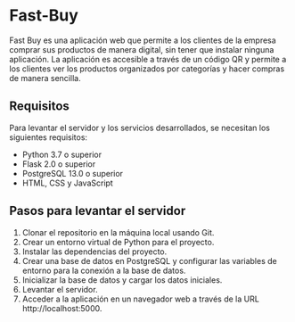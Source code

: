 
# Fast-Buy

Fast Buy es una aplicación web que permite a los clientes de la empresa comprar sus productos de manera digital, sin tener que instalar ninguna aplicación. La aplicación es accesible a través de un código QR y permite a los clientes ver los productos organizados por categorías y hacer compras de manera sencilla.

## Requisitos

Para levantar el servidor y los servicios desarrollados, se necesitan los siguientes requisitos:

- Python 3.7 o superior
- Flask 2.0 o superior
- PostgreSQL 13.0 o superior
- HTML, CSS y JavaScript

## Pasos para levantar el servidor

1. Clonar el repositorio en la máquina local usando Git.   
2. Crear un entorno virtual de Python para el proyecto.
3. Instalar las dependencias del proyecto.
4. Crear una base de datos en PostgreSQL y configurar las variables de entorno para la conexión a la base de datos.
5. Inicializar la base de datos y cargar los datos iniciales.
6. Levantar el servidor.
7. Acceder a la aplicación en un navegador web a través de la URL http://localhost:5000.

